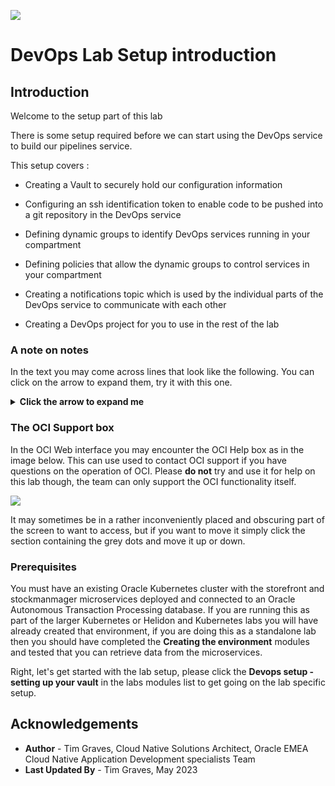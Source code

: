 ![](../../../../common/images/customer.logo2.png)

# DevOps Lab Setup introduction

## Introduction

Welcome to the setup part of this lab

There is some setup required before we can start using the DevOps service to build our pipelines service. 

This setup covers :
  
  - Creating a Vault to securely hold our configuration information

  - Configuring an ssh identification token to enable code to be pushed into a git repository in the DevOps service
  
  - Defining dynamic groups to identify DevOps services running in your compartment
  
  - Defining policies that allow the dynamic groups to control services in your compartment 
  
  - Creating a notifications topic which is used by the individual parts of the DevOps service to communicate with each other
  
  - Creating a DevOps project for you to use in the rest of the lab
  
### A note on notes

In the text you may come across lines that look like the following. You can click on the arrow to expand them, try it with this one.

<details><summary><b>Click the arrow to expand me</b></summary>

Congratulations, you have clicked on the arrow and can now see this additional text.

These details sessions usually contain explanatory text that goes into more detail than some people want to know or they may provide guidance on unexpected situations  that may occur in the lab and how to address them.

To close the expansion band these these details just click the arrow again.

---

</details>

### The OCI Support box	

In the OCI Web interface you may encounter the OCI Help box as in the image below. This can use used to contact OCI support if you have questions on the operation of OCI. Please **do not** try and use it for help on this lab though, the team can only support the OCI functionality itself.

![](images/oci-bui-help-box.png)

It may sometimes be in a rather inconveniently placed and obscuring part of the screen to want to access, but if you want to move it simply click the section containing the grey dots and move it up or down.


### Prerequisites

You must have an existing Oracle Kubernetes  cluster with the storefront and stockmanmager microservices deployed and connected to an Oracle Autonomous Transaction Processing database. If you are running this as part of the larger Kubernetes or Helidon and Kubernetes labs you will have already created that environment, if you are doing this as a standalone lab then you should have completed the **Creating the environment** modules and tested that you can retrieve data from the microservices.

Right, let's get started with the lab setup, please click the **Devops setup - setting up your vault** in the labs modules list to get going on the lab specific setup.

## Acknowledgements

* **Author** - Tim Graves, Cloud Native Solutions Architect, Oracle EMEA Cloud Native Application Development specialists Team
* **Last Updated By** - Tim Graves, May 2023
